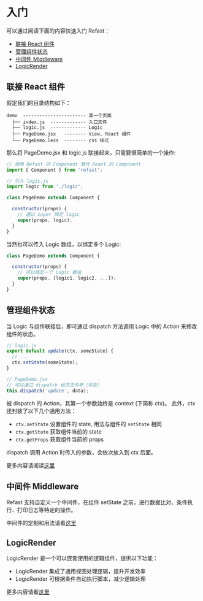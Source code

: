 # 入门

可以通过阅读下面的内容快速入门 Refast：
- [联接 React 组件](#联接-React-组件)
- [管理组件状态](#管理组件状态)
- [中间件 Middleware](#中间件-middleware)
- [LogicRender](#logicrender)

## 联接 React 组件
假定我们的目录结构如下：

```
demo  ----------------------- 某一个页面
  ├── index.js  ------------- 入口文件
  ├── logic.js  ------------- Logic
  ├── PageDemo.jsx   -------- View, React 组件
  └── PageDemo.less  -------- css 样式
```

那么将 PageDemo.jsx 和 logic.js 联接起来，只需要很简单的一个操作:

```jsx
// 使用 Refast 的 Component 替代 React 的 Component
import { Component } from 'refast';

// 引入 logic.js
import logic from './logic';

class PageDemo extends Component {

  constructor(props) {
    // 通过 super 绑定 logic
    super(props, logic);
  }
}
```

当然也可以传入 Logic 数组，以绑定多个 Logic:

```jsx
class PageDemo extends Component {

  constructor(props) {
    // 可以绑定一个 Logic 数组
    super(props, [logic1, logic2, ...]);
  }
}
```

## 管理组件状态

当 Logic 与组件联接后，即可通过 dispatch 方法调用 Logic 中的 Action 来修改组件的状态。

```javascript
// logic.js
export default update(ctx, someState) {
  // ...
  ctx.setState(someState);
}

// PageDemo.jsx
// 可以通过 dispatch 给方法传参（可选）
this.dispatch('update', data);

```
被 dispatch 的 Action，其第一个参数始终是 context (下简称 ctx)。 此外，ctx 还封装了以下几个通用方法：

- `ctx.setState` 设置组件的 state, 用法与组件的 `setState` 相同
- `ctx.getState` 获取组件当前的 state
- `ctx.getProps` 获取组件当前的 props

dispatch 调用 Action 时传入的参数，会依次放入到 ctx 后面。

更多内容请阅读[这里](Logic.md)


## 中间件 Middleware

Refast 支持自定义一个中间件，在组件 setState 之前，进行数据比对、条件执行、打印日志等特定的操作。

中间件的定制和用法请看[这里](Middleware.md)

## LogicRender

LogicRender 是一个可以嵌套使用的逻辑组件，提供以下功能：

- LogicRender 集成了通用视图处理逻辑，提升开发效率
- LogicRender 可根据条件自动执行脚本，减少逻辑处理

更多内容请看[这里](LogicRender.md)